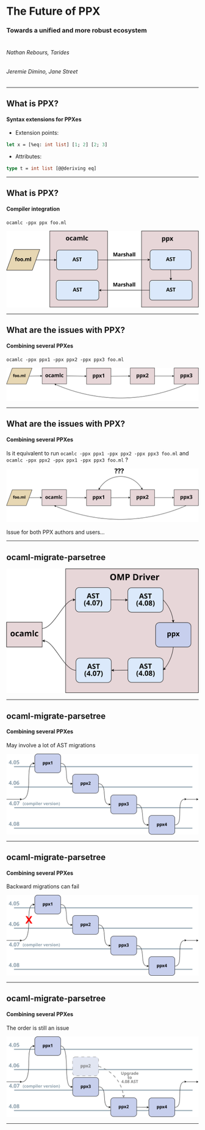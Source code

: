 <!-- $theme: gaia -->

# The Future of PPX

### Towards a unified and more robust ecosystem

#

###### Nathan Rebours, Tarides
###### Jeremie Dimino, Jane Street

---

## What is PPX?

#### Syntax extensions for PPXes

- Extension points:
```ocaml
let x = [%eq: int list] [1; 2] [2; 3]
```
- Attributes:
```ocaml
type t = int list [@@deriving eq]
```

---

## What is PPX?

#### Compiler integration

`ocamlc -ppx ppx foo.ml`

![100%](images/ocamlc-ppx.svg)

---

## What are the issues with PPX?

#### Combining several PPXes

`ocamlc -ppx ppx1 -ppx ppx2 -ppx ppx3 foo.ml`

![100%](images/ocamlc-composing-ppx.svg)

---

## What are the issues with PPX?

#### Combining several PPXes

Is it equivalent to run `ocamlc -ppx ppx1 -ppx ppx2 -ppx ppx3 foo.ml` and `ocamlc -ppx ppx2 -ppx ppx1 -ppx ppx3 foo.ml` ?

![70%](images/ocamlc-composing-ppx-order.svg)

Issue for both PPX authors and users...

---

## ocaml-migrate-parsetree

![40%](images/omp-driver.svg)

---

## ocaml-migrate-parsetree

#### Combining several PPXes

May involve a lot of AST migrations

![](images/omp-driver-composing.svg)

---

## ocaml-migrate-parsetree

#### Combining several PPXes

Backward migrations can fail

![](images/omp-driver-composing-migration-failure.svg)

---

## ocaml-migrate-parsetree

#### Combining several PPXes

The order is still an issue

![](images/omp-driver-composing-order.svg)

---
